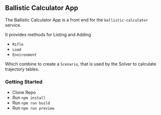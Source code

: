 ## Ballistic Calculator App

The Ballistic Calculator App is a front end
for the `ballistic-calculator` service.

It provides methods for Listing and Adding

* `Rifle`
* `Load`
* `Environment`

Which combine to create a `Scenario`, that is used by the Solver to calculate trajectory tables.

### Getting Started

* Clone Repo
* Run `npm install`
* Run `npm run build`
* Run `npm run preview`

